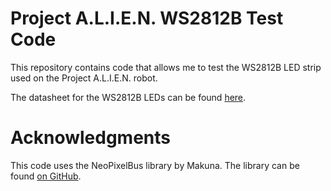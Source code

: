 # Project A.L.I.E.N. WS2812B Test Code

<!-- Harry Boyd - 13/08/2024 - github.com/hboyd255 -->

This repository contains code that allows me to test the WS2812B LED strip used
on the Project A.L.I.E.N. robot.

The datasheet for the WS2812B LEDs can be found
[here](https://cdn-shop.adafruit.com/datasheets/WS2812B.pdf).

# Acknowledgments

This code uses the NeoPixelBus library by Makuna. The library can be found
[on GitHub](https://github.com/Makuna/NeoPixelBus).


